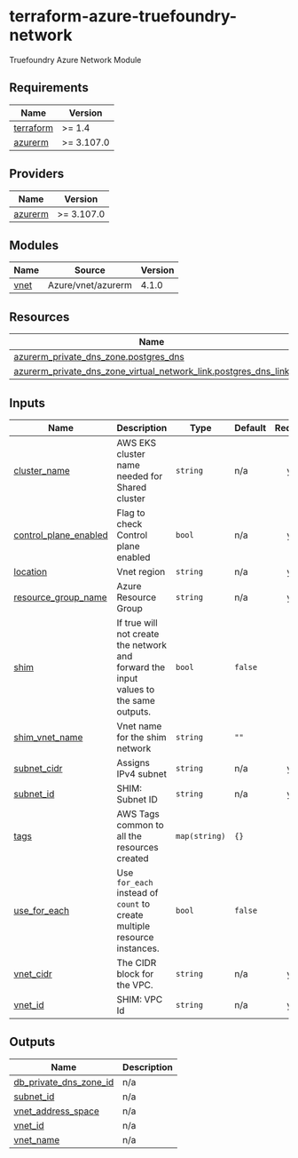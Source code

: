 # terraform-azure-truefoundry-network
Truefoundry Azure Network Module

<!-- BEGIN_TF_DOCS -->
## Requirements

| Name | Version |
|------|---------|
| <a name="requirement_terraform"></a> [terraform](#requirement\_terraform) | >= 1.4 |
| <a name="requirement_azurerm"></a> [azurerm](#requirement\_azurerm) | >= 3.107.0 |

## Providers

| Name | Version |
|------|---------|
| <a name="provider_azurerm"></a> [azurerm](#provider\_azurerm) | >= 3.107.0 |

## Modules

| Name | Source | Version |
|------|--------|---------|
| <a name="module_vnet"></a> [vnet](#module\_vnet) | Azure/vnet/azurerm | 4.1.0 |

## Resources

| Name | Type |
|------|------|
| [azurerm_private_dns_zone.postgres_dns](https://registry.terraform.io/providers/hashicorp/azurerm/latest/docs/resources/private_dns_zone) | resource |
| [azurerm_private_dns_zone_virtual_network_link.postgres_dns_link](https://registry.terraform.io/providers/hashicorp/azurerm/latest/docs/resources/private_dns_zone_virtual_network_link) | resource |

## Inputs

| Name | Description | Type | Default | Required |
|------|-------------|------|---------|:--------:|
| <a name="input_cluster_name"></a> [cluster\_name](#input\_cluster\_name) | AWS EKS cluster name needed for Shared cluster | `string` | n/a | yes |
| <a name="input_control_plane_enabled"></a> [control\_plane\_enabled](#input\_control\_plane\_enabled) | Flag to check Control plane enabled | `bool` | n/a | yes |
| <a name="input_location"></a> [location](#input\_location) | Vnet region | `string` | n/a | yes |
| <a name="input_resource_group_name"></a> [resource\_group\_name](#input\_resource\_group\_name) | Azure Resource Group | `string` | n/a | yes |
| <a name="input_shim"></a> [shim](#input\_shim) | If true will not create the network and forward the input values to the same outputs. | `bool` | `false` | no |
| <a name="input_shim_vnet_name"></a> [shim\_vnet\_name](#input\_shim\_vnet\_name) | Vnet name for the shim network | `string` | `""` | no |
| <a name="input_subnet_cidr"></a> [subnet\_cidr](#input\_subnet\_cidr) | Assigns IPv4 subnet | `string` | n/a | yes |
| <a name="input_subnet_id"></a> [subnet\_id](#input\_subnet\_id) | SHIM: Subnet ID | `string` | n/a | yes |
| <a name="input_tags"></a> [tags](#input\_tags) | AWS Tags common to all the resources created | `map(string)` | `{}` | no |
| <a name="input_use_for_each"></a> [use\_for\_each](#input\_use\_for\_each) | Use `for_each` instead of `count` to create multiple resource instances. | `bool` | `false` | no |
| <a name="input_vnet_cidr"></a> [vnet\_cidr](#input\_vnet\_cidr) | The CIDR block for the VPC. | `string` | n/a | yes |
| <a name="input_vnet_id"></a> [vnet\_id](#input\_vnet\_id) | SHIM: VPC Id | `string` | n/a | yes |

## Outputs

| Name | Description |
|------|-------------|
| <a name="output_db_private_dns_zone_id"></a> [db\_private\_dns\_zone\_id](#output\_db\_private\_dns\_zone\_id) | n/a |
| <a name="output_subnet_id"></a> [subnet\_id](#output\_subnet\_id) | n/a |
| <a name="output_vnet_address_space"></a> [vnet\_address\_space](#output\_vnet\_address\_space) | n/a |
| <a name="output_vnet_id"></a> [vnet\_id](#output\_vnet\_id) | n/a |
| <a name="output_vnet_name"></a> [vnet\_name](#output\_vnet\_name) | n/a |
<!-- END_TF_DOCS -->